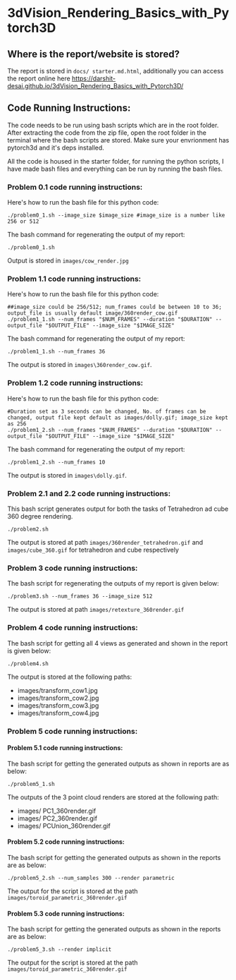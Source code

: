 #  3dVision_Rendering_Basics_with_Pytorch3D

## Where is the report/website is stored?

The report is stored in `docs/ starter.md.html`, additionally you can access the report online here https://darshit-desai.github.io/3dVision_Rendering_Basics_with_Pytorch3D/

## Code Running Instructions:

The code needs to be run using bash scripts which are in the root folder. After extracting the code from the zip file, open the root folder in the terminal where the bash scripts are stored. Make sure your envrionment has pytorch3d and it's deps installed.

All the code is housed in the starter folder, for running the python scripts, I have made bash files and everything can be run by running the bash files.

### Problem 0.1 code running instructions:
Here's how to run the bash file for this python code:
    
    ./problem0_1.sh --image_size $image_size #image_size is a number like 256 or 512

The bash command for regenerating the output of my report:

    ./problem0_1.sh

Output is stored in `images/cow_render.jpg`

### Problem 1.1 code running instructions:
Here's how to run the bash file for this python code:

    ##image_size could be 256/512; num_frames could be between 10 to 36; output_file is usually default image/360render_cow.gif    
    ./problem1_1.sh --num_frames "$NUM_FRAMES" --duration "$DURATION" --output_file "$OUTPUT_FILE" --image_size "$IMAGE_SIZE"

The bash command for regenerating the output of my report:

    ./problem1_1.sh --num_frames 36

The output is stored in `images\360render_cow.gif`.

### Problem 1.2 code running instructions:
Here's how to run the bash file for this python code:

    #Duration set as 3 seconds can be changed, No. of frames can be changed, output file kept default as images/dolly.gif; image_size kept as 256
    ./problem1_2.sh --num_frames "$NUM_FRAMES" --duration "$DURATION" --output_file "$OUTPUT_FILE" --image_size "$IMAGE_SIZE"

The bash command for regenerating the output of my report:

    ./problem1_2.sh --num_frames 10

The output is stored in `images\dolly.gif`.

### Problem 2.1 and 2.2 code running instructions:
This bash script generates output for both the tasks of Tetrahedron ad cube 360 degree rendering.

    ./problem2.sh

The output is stored at path `images/360render_tetrahedron.gif` and `images/cube_360.gif` for tetrahedron and cube respectively

### Problem 3 code running instructions:
The bash script for regenerating the outputs of my report is given below:

    ./problem3.sh --num_frames 36 --image_size 512

The output is stored at path `images/retexture_360render.gif`

### Problem 4 code running instructions:
The bash script for getting all 4 views as generated and shown in the report is given below:

    ./problem4.sh

The output is stored at the following paths:

* images/transform_cow1.jpg
* images/transform_cow2.jpg
* images/transform_cow3.jpg
* images/transform_cow4.jpg

### Problem 5 code running instructions:

#### Problem 5.1 code running instructions:
The bash script for getting the generated outputs as shown in reports are as below:

    ./problem5_1.sh

The outputs of the 3 point cloud renders are stored at the following path:

* images/ PC1_360render.gif
* images/ PC2_360render.gif
* images/ PCUnion_360render.gif

#### Problem 5.2 code running instructions:
The bash script for getting the generated outputs as shown in the reports are as below:

    ./problem5_2.sh --num_samples 300 --render parametric

The output for the script is stored at the path `images/toroid_parametric_360render.gif`

#### Problem 5.3 code running instructions:
The bash script for getting the generated outputs as shown in the reports are as below:

    ./problem5_3.sh --render implicit

The output for the script is stored at the path `images/toroid_parametric_360render.gif`



